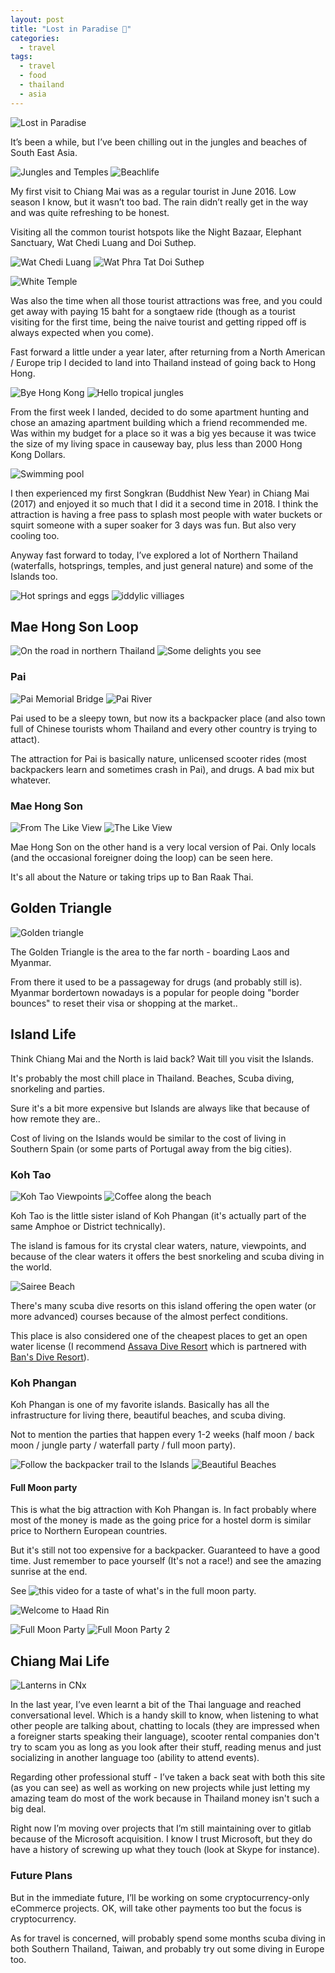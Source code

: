 ```yaml
---
layout: post
title: "Lost in Paradise 🌴"
categories:
  - travel
tags:
  - travel
  - food
  - thailand
  - asia
---
```


![Lost in Paradise](https://images.itinerantfoodie.com/uploads/lost-in-paradise-062018/4992394A-13AC-4190-A890-C4340B138FAF.jpeg)

It’s been a while, but I’ve been chilling out in the jungles and beaches of South East Asia.

![Jungles and Temples](https://images.itinerantfoodie.com/uploads/lost-in-paradise-062018/7AAE916D-9617-454B-81B5-FC90FFCA8510.jpeg)
![Beachlife ](https://images.itinerantfoodie.com/uploads/lost-in-paradise-062018/E2F39C1B-9986-4642-BB94-CD4ED64FB693.jpeg)

My first visit to Chiang Mai was as a regular tourist in June 2016. Low season I know, but it wasn’t too bad. The rain didn’t really get in the way and was quite refreshing to be honest.

Visiting all the common tourist hotspots like the Night Bazaar, Elephant Sanctuary, Wat Chedi Luang and Doi Suthep.

![Wat Chedi Luang](https://images.itinerantfoodie.com/uploads/lost-in-paradise-062018/0079B744-DDA7-42DE-A25E-4B5A635A3045.jpeg)
![Wat Phra Tat Doi Suthep](https://images.itinerantfoodie.com/uploads/lost-in-paradise-062018/57CF5CCA-52D1-4858-842C-2789B39CD8D0.jpeg)

![White Temple](https://images.itinerantfoodie.com/uploads/lost-in-paradise-062018/62AA011F-21C9-4A62-A877-4D02A97864D6.jpeg)

Was also the time when all those tourist attractions was free, and you could get away with paying 15 baht for a songtaew ride (though as a tourist visiting for the first time, being the naive tourist and getting ripped off is always expected when you come).

Fast forward a little under a year later, after returning from a North American / Europe trip I decided to land into Thailand instead of going back to Hong Hong.

![Bye Hong Kong](https://images.itinerantfoodie.com/uploads/lost-in-paradise-062018/66A90AEC-67C0-453F-B5FD-6FFFE8937B77.jpeg)
![Hello tropical jungles](https://images.itinerantfoodie.com/uploads/lost-in-paradise-062018/62581FF8-AB4E-43C2-BCA1-71FA5F222FE1.jpeg)

From the first week I landed, decided to do some apartment hunting and chose an amazing apartment building which a friend recommended me. Was within my budget for a place so it was a big yes because it was twice the size of my living space in causeway bay, plus less than 2000 Hong Kong Dollars.

![Swimming pool](https://images.itinerantfoodie.com/uploads/lost-in-paradise-062018/5C941E72-105C-4BC2-8CBB-94FBD9EF4129.jpeg)


I then experienced my first Songkran (Buddhist New Year) in Chiang Mai (2017) and enjoyed it so much that  I did it a second time in 2018. I think the attraction is having a free pass to splash most people with water buckets or squirt someone with a super soaker for 3 days was fun. But also very cooling too.

Anyway fast forward to today, I’ve explored a lot of Northern Thailand (waterfalls, hotsprings, temples, and just general nature) and some of the Islands too.

![Hot springs and eggs](https://images.itinerantfoodie.com/uploads/lost-in-paradise-062018/67D7B323-77E7-40F5-B903-ADD694D57C5F.jpeg)
![iddylic villiages](https://images.itinerantfoodie.com/uploads/lost-in-paradise-062018/C6EED5E0-66C1-4DDC-A0B8-3277273ED240.jpeg)

## Mae Hong Son Loop

![On the road in northern Thailand](https://images.itinerantfoodie.com/uploads/lost-in-paradise-062018/93EF1406-5E3A-4652-A803-69C43222712F.jpeg)
![Some delights you see](https://images.itinerantfoodie.com/uploads/lost-in-paradise-062018/987473DE-A43C-48C2-A705-4A657EBEFDD9.jpeg)

### Pai

![Pai Memorial Bridge](https://images.itinerantfoodie.com/uploads/lost-in-paradise-062018/C9E8B8A9-AA8D-412B-A382-7A6204A81491.jpeg)
![Pai River](https://images.itinerantfoodie.com/uploads/lost-in-paradise-062018/01577217-A20F-4858-A6DC-3206FE75B932.jpeg)

Pai used to be a sleepy town, but now its a backpacker place (and also town full of Chinese tourists whom Thailand and every other country is trying to attact).

The attraction for Pai is basically nature, unlicensed scooter rides (most backpackers learn and sometimes crash in Pai), and drugs. A bad mix but whatever.

### Mae Hong Son

![From The Like View](https://images.itinerantfoodie.com/uploads/digital-nomadding-china/maehongson.jpg)
![The Like View](https://images.itinerantfoodie.com/uploads/mae-hong-son-loop/maehongsonnight.jpg)

Mae Hong Son on the other hand is a very local version of Pai. Only locals (and the occasional foreigner doing the loop) can be seen here.

It's all about the Nature or taking trips up to Ban Raak Thai.

## Golden Triangle

![Golden triangle](https://images.itinerantfoodie.com/uploads/lost-in-paradise-062018/86550D6E-A994-42A1-A35B-CA496CE95CBF.jpeg)

The Golden Triangle is the area to the far north - boarding Laos and Myanmar.

From there it used to be a passageway for drugs (and probably still is). Myanmar bordertown nowadays is a popular for people doing "border bounces" to reset their visa or shopping at the market.\.

## Island Life

Think Chiang Mai and the North is laid back? Wait till you visit the Islands.

It's probably the most chill place in Thailand. Beaches, Scuba diving, snorkeling and parties.

Sure it's a bit more expensive but Islands are always like that because of how remote they are..

Cost of living on the Islands would be similar to the cost of living in Southern Spain (or some parts of Portugal away from the big cities).

### Koh Tao

![Koh Tao Viewpoints](https://images.itinerantfoodie.com/uploads/lost-in-paradise-062018/A6244560-136A-49E1-87BD-2C9D613995C1.jpeg)
![Coffee along the beach](https://images.itinerantfoodie.com/uploads/lost-in-paradise-062018/763F8939-281B-4C0A-A0A0-DB87C52F38FD.jpeg)

Koh Tao is the little sister island of Koh Phangan (it's actually part of the same Amphoe or District technically).

The island is famous for its crystal clear waters, nature, viewpoints, and because of the clear waters it offers the best snorkeling and scuba diving in the world.

![Sairee Beach](https://images.itinerantfoodie.com/uploads/lost-in-paradise-062018/8E1FDD9A-094E-4B35-B987-6E33E52C79BB.jpeg)

There's many scuba dive resorts on this island offering the open water (or more advanced) courses because of the almost perfect conditions.

This place is also considered one of the cheapest places to get an open water license (I recommend [Assava Dive Resort](http://www.assavadiveresort.com/) which is partnered with [Ban's Dive Resort](http://www.bansdivingresort.com/)).

### Koh Phangan

Koh Phangan is one of my favorite islands. Basically has all the infrastructure for living there, beautiful beaches, and scuba diving.

Not to mention the parties that happen every 1-2 weeks (half moon / back moon / jungle party / waterfall party / full moon party).

![Follow the backpacker trail to the Islands](https://images.itinerantfoodie.com/uploads/lost-in-paradise-062018/1CF0DA07-8F58-4766-B8E9-C23010368615.jpeg)
![Beautiful Beaches](https://images.itinerantfoodie.com/uploads/lost-in-paradise-062018/8BA14B87-ED22-4281-A487-B6ECB1102B05.jpeg)

#### Full Moon party

This is what the big attraction with Koh Phangan is. In fact probably where most of the money is made as the going price for a hostel dorm is similar price to Northern European countries.

But it's still not too expensive for a backpacker. Guaranteed to have a good time. Just remember to pace yourself (It's not a race!) and see the amazing sunrise at the end.

See ![this video](https://youtu.be/UPcRmfORw_E) for a taste of what's in the full moon party.

![Welcome to Haad Rin](https://images.itinerantfoodie.com/uploads/lost-in-paradise-062018/C7F449DB-B0DD-4FED-863D-13FAFD613201.jpeg)

![Full Moon Party](https://images.itinerantfoodie.com/uploads/lost-in-paradise-062018/EA535CE2-1EA5-4D4B-A408-FC5FEC35A1BF.jpeg)
![Full Moon Party 2](https://images.itinerantfoodie.com/uploads/lost-in-paradise-062018/30892819-8F9C-4F7E-B936-714BB75F9581.jpeg)

## Chiang Mai Life

![Lanterns in CNx](https://images.itinerantfoodie.com/uploads/lost-in-paradise-062018/9E015812-5CBF-49B3-B046-79A94B65CE5F.jpeg)

In the last year, I’ve even learnt a bit of the Thai language and reached conversational level. Which is a handy skill to know, when listening to what other people are talking about, chatting to locals (they are impressed when a foreigner starts speaking their language), scooter rental companies don't try to scam you as long as you look after their stuff, reading menus and just socializing in another language too (ability to attend events).

Regarding other professional stuff - I’ve taken a back seat with both this site (as you can see) as well as working on new projects while just letting my amazing team do most of the work because in Thailand money isn't such a big deal.

Right now I’m moving over projects that I’m still maintaining over to gitlab because of the Microsoft acquisition. I know I trust Microsoft, but they do have a history of screwing up what they touch (look at Skype for instance).

### Future Plans

But in the immediate future, I’ll be working on some  cryptocurrency-only eCommerce projects. OK, will take other payments too but the focus is cryptocurrency.

As for travel is concerned, will probably spend some months scuba diving in both Southern Thailand, Taiwan, and probably try out some diving in Europe too.
